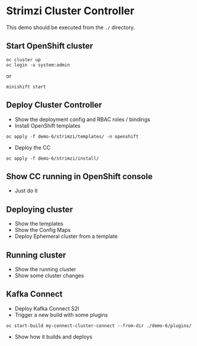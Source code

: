 # Strimzi Cluster Controller

This demo should be executed from the `./` directory.

## Start OpenShift cluster

```
oc cluster up
oc login -u system:admin
```

or

```
minishift start
```

## Deploy Cluster Controller

* Show the deployment config and RBAC roles / bindings
* Install OpenShift templates

```
oc apply -f demo-6/strimzi/templates/ -n openshift
```

* Deploy the CC

```
oc apply -f demo-6/strimzi/install/
```

## Show CC running in OpenShift console

* Just do it

## Deploying cluster

* Show the templates
* Show the Config Maps
* Deploy Ephemeral cluster from a template

## Running cluster

* Show the running cluster
* Show some cluster changes

## Kafka Connect

* Deploy Kafka Connect S2I
* Trigger a new build with some plugins

```
oc start-build my-connect-cluster-connect --from-dir ./demo-6/plugins/
```

* Show how it builds and deploys